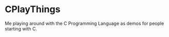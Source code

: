 CPlayThings
===========

Me playing around with the C Programming Language as demos for people starting with C.
